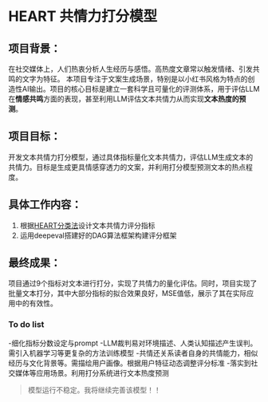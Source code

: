 # HEART 共情力打分模型


## 项目背景：
在社交媒体上，人们热衷分析人生经历与感悟。高热度文章常以触发情绪、引发共鸣的文字为特征。
本项目专注于文案生成场景，特别是以小红书风格为特点的创造性AI输出。项目的核心目标是建立一套科学且可量化的评测体系，用于评估LLM在**情感共鸣**方面的表现，甚至利用LLM评估文本共情力从而实现**文本热度的预测**。


## 项目目标：
开发文本共情力打分模型，通过具体指标量化文本共情力，评估LLM生成文本的共情力。目标是生成更具情感穿透力的文案，并利用打分模型预测文本的热点程度。


## 具体工作内容：
1. 根据[HEART分类法](https://arxiv.org/abs/2405.17633)设计文本共情力评分指标
2. 运用deepeval搭建好的DAG算法框架构建评分框架


## 最终成果：
项目通过9个指标对文本进行打分，实现了共情力的量化评估。同时，项目实现了批量文本打分，其中大部分指标的拟合效果良好，MSE值低，展示了其在实际应用中的有效性。


### To do list
-细化指标分数设定与prompt
-LLM裁判易对环境描述、人类认知描述产生误判。需引入机器学习等更复杂的方法训练模型
-共情还关系读者自身的共情能力，相似经历与文化背景等。需描绘用户画像。根据用户特征动态调整评分标准
-落实到社交媒体等应用场景。利用打分系统进行文本热度预测

>模型运行不稳定。我将继续完善该模型！！

